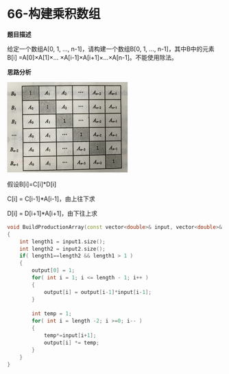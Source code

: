 # 66-构建乘积数组

**题目描述**

给定一个数组A[0, 1, …, n-1]，请构建一个数组B[0, 1, …, n-1]，其中B中的元素B[i] =A[0]×A[1]×… ×A[i-1]×A[i+1]×…×A[n-1]。不能使用除法。

**思路分析**

![](../../../pics/algorithms/Pic_66.png)

假设B[i]=C[i]*D[i]

C[i] = C[i-1]*A[i-1]，由上往下求

D[i] = D[i+1]*A[i+1]，由下往上求

```c++
void BuildProductionArray(const vector<double>& input, vector<double>& output)
{
    int length1 = input1.size();
    int length2 = input2.size();
   	if( length1==length2 && length1 > 1 )
    {
        output[0] = 1;
        for( int i = 1; i <= length - 1; i++ )
        {
            output[i] = output[i-1]*input[i-1];
        }
        
        int temp = 1;
        for( int i = length -2; i >=0; i-- )
        {
            temp*=input[i+1];
            output[i] *= temp;
        }
    }
}
```

